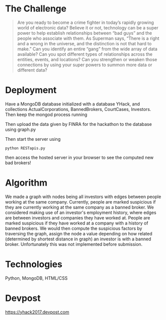 # The Challenge 
 > Are you ready to become a crime fighter in today’s rapidly growing world of electronic data? Believe it or not, technology can be a super power to help establish relationships between “bad guys” and the people who associate with them. As Superman says, “There is a right and a wrong in the universe, and the distinction is not that hard to make.” Can you identify an entire “gang” from the wide array of data available? Can you spot different types of relationships across the entities, events, and locations? Can you strengthen or weaken those connections by using your super powers to summon more data or different data? 

# Deployment

Have a MongoDB database initialized with a database YHack, and collections ActualCorporations, BannedBrokers, CourtCases, Investors. Then keep the mongod process running

Then upload the data given by FINRA for the hackathon to the database using graph.py

Then start the server using

```
python RESTapis.py
```

then access the hosted server in your browser to see the computed new bad brokers!

# Algorithm
We made a graph with nodes being all investors with edges between people working at the same company. Currently, people are marked suspicious if they are currently working at the same company as a banned broker.
We considered making use of an investor's employment history, where edges are between investors and companies they have worked at. People are marked suspicious if they have worked at a company with a history of banned brokers. We would then compute the suspicious factors by traversing the graph, assign the node a value depending on how related (determined by shortest distance in graph) an investor is with a banned broker. Unfortunately this was not implemented before submission.

# Technologies

Python, MongoDB, HTML/CSS

# Devpost 

https://yhack2017.devpost.com

